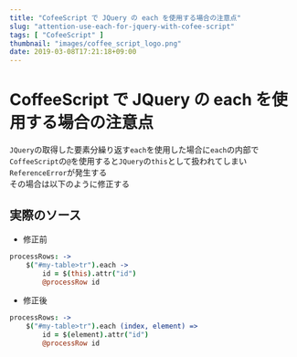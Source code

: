 ```yaml
---
title: "CofeeScript で JQuery の each を使用する場合の注意点"
slug: "attention-use-each-for-jquery-with-cofee-script"
tags: [ "CofeeScript" ]
thumbnail: "images/coffee_script_logo.png"
date: 2019-03-08T17:21:18+09:00
---
```


# CoffeeScript で JQuery の each を使用する場合の注意点

`JQuery`の取得した要素分繰り返す`each`を使用した場合に`each`の内部で`CoffeeScript`の`@`を使用すると`JQuery`の`this`として扱われてしまい`ReferenceError`が発生する  
その場合は以下のように修正する

## 実際のソース

* 修正前

```coffeescript
processRows: ->
    $("#my-table>tr").each ->
        id = $(this).attr("id")
        @processRow id
```

* 修正後

```coffeescript
processRows: ->
    $("#my-table>tr").each (index, element) =>
        id = $(element).attr("id")
        @processRow id
```

